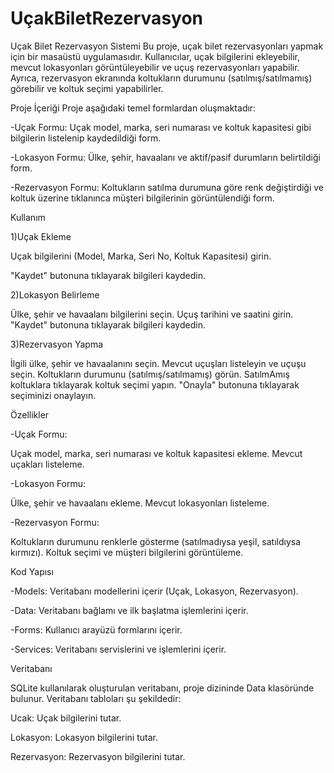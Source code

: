 # UçakBiletRezervasyon
Uçak Bilet Rezervasyon Sistemi
Bu proje, uçak bilet rezervasyonları yapmak için bir masaüstü uygulamasıdır. Kullanıcılar, uçak bilgilerini ekleyebilir, mevcut lokasyonları görüntüleyebilir ve uçuş rezervasyonları yapabilir. Ayrıca, rezervasyon ekranında koltukların durumunu (satılmış/satılmamış) görebilir ve koltuk seçimi yapabilirler.

Proje İçeriği
Proje aşağıdaki temel formlardan oluşmaktadır:

-Uçak Formu: Uçak model, marka, seri numarası ve koltuk kapasitesi gibi bilgilerin listelenip kaydedildiği form.

-Lokasyon Formu: Ülke, şehir, havaalanı ve aktif/pasif durumların belirtildiği form.

-Rezervasyon Formu: Koltukların satılma durumuna göre renk değiştirdiği ve koltuk üzerine tıklanınca müşteri bilgilerinin görüntülendiği form.

Kullanım

1)Uçak Ekleme

Uçak bilgilerini (Model, Marka, Seri No, Koltuk Kapasitesi) girin.

"Kaydet" butonuna tıklayarak bilgileri kaydedin.

2)Lokasyon Belirleme

Ülke, şehir ve havaalanı bilgilerini seçin.
Uçuş tarihini ve saatini girin.
"Kaydet" butonuna tıklayarak bilgileri kaydedin.

3)Rezervasyon Yapma

İlgili ülke, şehir ve havaalanını seçin.
Mevcut uçuşları listeleyin ve uçuşu seçin.
Koltukların durumunu (satılmış/satılmamış) görün.
SatılmAmış koltuklara tıklayarak koltuk seçimi yapın.
"Onayla" butonuna tıklayarak seçiminizi onaylayın.

Özellikler

-Uçak Formu:

Uçak model, marka, seri numarası ve koltuk kapasitesi ekleme.
Mevcut uçakları listeleme.

-Lokasyon Formu:

Ülke, şehir ve havaalanı ekleme.
Mevcut lokasyonları listeleme.

-Rezervasyon Formu:

Koltukların durumunu renklerle gösterme (satılmadıysa yeşil, satıldıysa kırmızı).
Koltuk seçimi ve müşteri bilgilerini görüntüleme.

Kod Yapısı

-Models: Veritabanı modellerini içerir (Uçak, Lokasyon, Rezervasyon).

-Data: Veritabanı bağlamı ve ilk başlatma işlemlerini içerir.

-Forms: Kullanıcı arayüzü formlarını içerir.

-Services: Veritabanı servislerini ve işlemlerini içerir.

Veritabanı

SQLite kullanılarak oluşturulan veritabanı, proje dizininde Data klasöründe bulunur. Veritabanı tabloları şu şekildedir:

Ucak: Uçak bilgilerini tutar.

Lokasyon: Lokasyon bilgilerini tutar.

Rezervasyon: Rezervasyon bilgilerini tutar.


